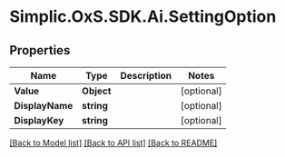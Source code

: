 # Simplic.OxS.SDK.Ai.SettingOption

## Properties

Name | Type | Description | Notes
------------ | ------------- | ------------- | -------------
**Value** | **Object** |  | [optional] 
**DisplayName** | **string** |  | [optional] 
**DisplayKey** | **string** |  | [optional] 

[[Back to Model list]](../README.md#documentation-for-models) [[Back to API list]](../README.md#documentation-for-api-endpoints) [[Back to README]](../README.md)

